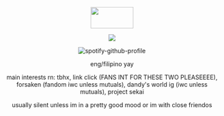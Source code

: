 <div align="center">

<img src="https://github.com/user-attachments/assets/38d51593-ed6d-4f1a-9516-c88b3ab5fafa" width="100" height="50"/>


![](https://komarev.com/ghpvc/?username=weather-girl&label=trust+value&color=7b03fc)

![spotify-github-profile](https://spotify-github-profile.kittinanx.com/api/view?uid=0peo08kixd2cq5azcvpkxhvb5&cover_image=true&theme=natemoo-re&show_offline=false&background_color=121212&interchange=false&bar_color=76ade8&bar_color_cover=false)

eng/filipino yay

main interests rn: tbhx, link click (FANS INT FOR THESE TWO PLEASEEEE), forsaken (fandom iwc unless mutuals), dandy's world ig (iwc unless mutuals), project sekai

usually silent unless im in a pretty good mood or im with close friendos
</div>
